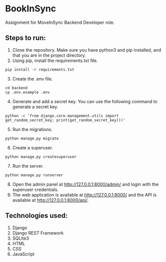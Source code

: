 # BookInSync
Assignment for MoveInSync Backend Developer role.

## Steps to run:
1. Clone the repository. Make sure you have python3 and pip installed, and that you are in the project directory.
2. Using pip, install the requirements.txt file.
```
pip install -r requirements.txt
```
3. Create the .env file.
```
cd backend
cp .env.example .env
```
4. Generate and add a secret key. You can use the following command to generate a secret key.
```
python -c 'from django.core.management.utils import get_random_secret_key; print(get_random_secret_key())'
```
5. Run the migrations.
```
python manage.py migrate
```
6. Create a superuser.
```
python manage.py createsuperuser
```
7. Run the server.
```
python manage.py runserver
```
8. Open the admin panel at http://127.0.0.1:8000/admin/ and login with the superuser credentials.
9. The web application is available at http://127.0.0.1:8000/ and the API is available at http://127.0.0.1:8000/api/.

## Technologies used:
1. Django
2. Django REST Framework
3. SQLite3
4. HTML
5. CSS
6. JavaScript
